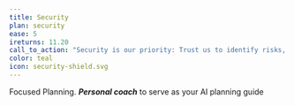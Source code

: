 ```yaml
---
title: Security
plan: security
ease: 5
ireturns: 11.20
call_to_action: "Security is our priority: Trust us to identify risks, prevent breaches, and protect your business - Let's secure your tomorrow!"
color: teal
icon: security-shield.svg
---
```


Focused Planning. __*Personal coach*__ to serve as your AI planning guide

